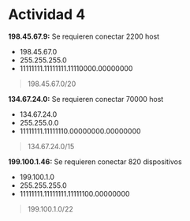 # Actividad 4

__198.45.67.9:__
Se requieren conectar 2200 host
- 198.45.67.0
- 255.255.255.0
- 11111111.11111111.11110000.00000000
> 198.45.67.0/20

__134.67.24.0:__
Se requieren conectar 70000 host
- 134.67.24.0
- 255.255.0.0
- 11111111.11111110.00000000.00000000
> 134.67.24.0/15

__199.100.1.46:__
Se requieren conectar 820 dispositivos
- 199.100.1.0
- 255.255.255.0
- 11111111.11111111.11111100.00000000
> 199.100.1.0/22